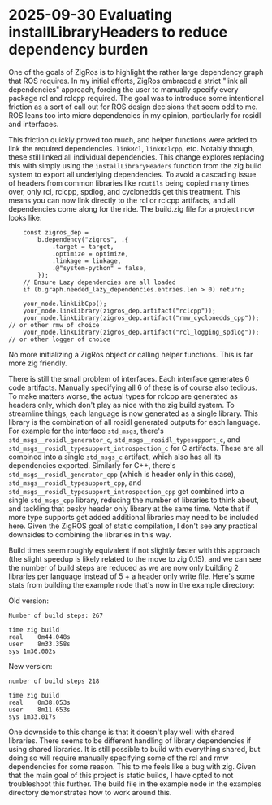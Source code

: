# 2025-09-30 Evaluating installLibraryHeaders to reduce dependency burden

One of the goals of ZigRos is to highlight the rather large dependency graph that ROS requires.
In my initial efforts, ZigRos embraced a strict "link all dependencies" approach, forcing the user 
to manually specify every package rcl and rclcpp required. The goal was to introduce some 
intentional friction as a sort of call out for ROS design decisions that seem odd to me. ROS leans
too into micro dependencies in my opinion, particularly for rosidl and interfaces.

This friction quickly proved too much, and helper functions were added to link the required 
dependencies. `linkRcl`, `linkRclcpp`, etc. Notably though, these still linked all individual
dependencies. This change explores replacing this with simply using the 
`installLibraryHeaders` function from the zig build system to export all underlying dependencies.
To avoid a cascading issue of headers from common libraries like `rcutils` being copied many times
over, only rcl, rclcpp, spdlog, and cyclonedds get this treatment. This means you can now link 
directly to the rcl or rclcpp artifacts, and all dependencies come along for the ride. The 
build.zig file for a project now looks like:

```zig
    const zigros_dep =
        b.dependency("zigros", .{
            .target = target,
            .optimize = optimize,
            .linkage = linkage,
            .@"system-python" = false,
        });
    // Ensure Lazy dependencies are all loaded
    if (b.graph.needed_lazy_dependencies.entries.len > 0) return;

    your_node.linkLibCpp();
    your_node.linkLibrary(zigros_dep.artifact("rclcpp"));
    your_node.linkLibrary(zigros_dep.artifact("rmw_cyclonedds_cpp")); // or other rmw of choice
    your_node.linkLibrary(zigros_dep.artifact("rcl_logging_spdlog")); // or other logger of choice

```

No more initializing a ZigRos object or calling helper functions. This is far more zig friendly.

There is still the small problem of interfaces. Each interface generates 6 code artifacts. 
Manually specifying all 6 of these is of course also tedious. To make matters worse, the actual 
types for rclcpp are generated as headers only, which don't play as nice with the zig build system. 
To streamline things, each language is now generated as a single library. This library is the 
combination of all rosidl generated outputs for each language. For example for the interface 
`std_msgs`, there's `std_msgs__rosidl_generator_c`, `std_msgs__rosidl_typesupport_c`, and 
`std_msgs__rosidl_typesupport_introspection_c` for C artifacts. These are all combined into a 
single `std_msgs_c` artifact, which also has all its dependencies exported. Similarly for C++, 
there's `std_msgs__rosidl_generator_cpp` (which is header only in this case), 
`std_msgs__rosidl_typesupport_cpp`, and `std_msgs__rosidl_typesupport_introspection_cpp` get 
combined into a single `std_msgs_cpp` library, reducing the number of libraries to think about, 
and tackling that pesky header only library at the same time. Note that if more type supports get 
added additional libraries may need to be included here. Given the ZigROS goal of static 
compilation, I don't see any practical downsides to combining the libraries in this way.

Build times seem roughly equivalent if not slightly faster with this approach (the slight speedup 
is likely related to the move to zig 0.15), and we can see the number of build steps are reduced
as we are now only building 2 libraries per language instead of 5 + a header only write file. 
Here's some stats from building the example node that's now in the example directory:

Old version:
```
Number of build steps: 267

time zig build
real	0m44.048s
user	8m33.358s
sys	1m36.002s
```

New version:
```
number of build steps 218

time zig build
real	0m38.053s
user	8m11.653s
sys	1m33.017s
```

One downside to this change is that it doesn't play well with shared libraries. There seems to 
be different handling of library dependencies if using shared libraries. It is still possible 
to build with everything shared, but doing so will require manually specifying some of the rcl
and rmw dependencies for some reason. This to me feels like a bug with zig. Given that the main 
goal of this project is static builds, I have opted to not troubleshoot this further. The build 
file in the example node in the examples directory demonstrates how to work around this.

